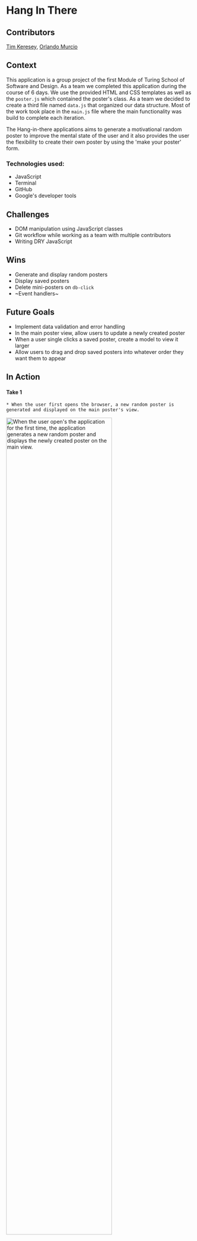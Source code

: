 # Hang In There

## Contributors

[Tim Keresey](https://github.com/timkeresey), [Orlando Murcio](https://www.github.com/atos20)

## Context

This application is a group project of the first Module of Turing School of Software and Design. As a team we completed this application during the course of 6 days. We use the provided HTML and CSS templates as well as the `poster.js` which contained the poster's class. As a team we decided to create a third file named `data.js` that organized our data structure. Most of the work took place in the `main.js` file where the main functionality was build to complete each iteration.

The Hang-in-there applications aims to generate a motivational random poster to improve the mental state of the user and it also provides the user the flexibility to create their own poster by using the 'make your poster' form.

### Technologies used:

 * JavaScript
 * Terminal
 * GitHub
 * Google's developer tools

## Challenges

  * DOM manipulation using JavaScript classes
  * Git workflow while working as a team with multiple contributors
  * Writing DRY JavaScript


## Wins

  * Generate and display random posters
  * Display saved posters
  * Delete mini-posters on `db-click`
  * ~Event handlers~

## Future Goals

  * Implement data validation and error handling
  * In the main poster view, allow users to update a newly created poster
  * When a user single clicks a saved poster, create a model to view it larger
  * Allow users to drag and drop saved posters into whatever order they want them to appear

## In Action

  #### Take 1
    * When the user first opens the browser, a new random poster is generated and displayed on the main poster's view.

  <img src=" https://media.giphy.com/media/RfSKYR2xDTVnfnwWql/giphy.gif" alt="When the user open's the application for the first time, the application generates a new random poster and displays the newly created poster on the main view." height=auto width=75%/>

    * When the user clicks on the make new poster button:

        - the make poster form is displayed and the user is presented the make your poster's formSection

    * When the user clicks on the show my poster button:

        - new poster is generated
        - the view changes to the main page
        - the newly created poster is displayed on the main page.

#### Take 2
  <img src="https://media.giphy.com/media/iezamcB9z8shxbTmo4/giphy.gif" alt="When the user clicks on the make new poster button, the make poster form is displayed and the user is presented with 3 input fields where the user can add an image url, a title and a quote. When the user clicks on the show my poster button a new poster is generated, the view changes to the main page and the newly created poster is displayed." height=auto width=75%/>

    * When the user clicks on the save this button:

        - the current poster is saved

    * When user clicks on the show saved posters button:

        - The view changes one more time
#### Take 3
  <img src="https://media.giphy.com/media/f8W0AgSwh2YBpkU0Cu/giphy.gif" alt="When the user clicks on the save this button, the current poster is saved. After the poster has been saved the user can click on the show saved posters button. The view changes one more time " height=auto width=75%/>

    * When the user is on the saved poster's view and double clicks on any mini poster, the mini poster is deleted from the saved posters grid.
#### Take 4
  <img src="" alt="When the user is on the saved poster's view and double clicks on any mini poster, the mini poster is deleted" height=auto width=25%/>

### Comps provided by instructors

#### Main Page

![screenshot of main page showing poster](/readme-imgs/homepage.png)

#### Switching Views

Form page:
![screenshot of form](/readme-imgs/form.png)

Saved posters page (once working with extra saved posters):
![screenshot of saved posters page](/readme-imgs/saved.png)



#### Create a New Poster Form

Form being filled out:
![screenshot of form](/readme-imgs/form.png)

Once poster is saved:
![screenshot of result](/readme-imgs/form-result.png)


#### Saved Posters View

Saved posters view:
![screenshot of saved posters section](/readme-imgs/saved.png)

### Contribute to the project

- If you want to contribute
- clone the repository to your computer `git clone <URL>`
- cd into the repository `cd <repo-name>`
- create a new branch with `git checkout -b <new branch name>`
- open your text editor and add or remove functionalities to the site.
- `git add` and `git commit -m` to save the changes to your local repository
- `git push` your changes
- create a new pull request!

### Project Manager
 > [Hannah Hudson](https://github.com/hannahhch)
